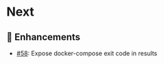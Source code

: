 # Next

## :tada: Enhancements

* [#58](https://github.com/PDMLab/docker-compose/issues/58): Expose docker-compose exit code in results
